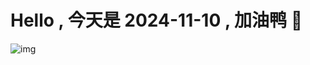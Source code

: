 
# Hello , 今天是 2024-11-10 , 加油鸭 🤭

![img](https://v1.jinrishici.com/all.svg?font-size=18&spacing=4)

